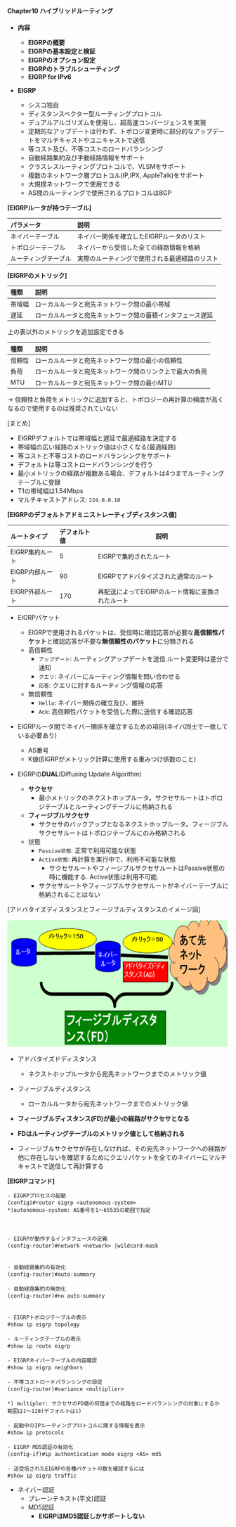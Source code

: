 #### Chapter10 ハイブリッドルーティング
- **内容**
  - **EIGRPの概要**
  - **EIGRPの基本設定と検証**
  - **EIGRPのオプション設定**
  - **EIGRPのトラブルシューティング**
  - **EIGRP for IPv6**


- **EIGRP**
  - シスコ独自
  - ディスタンスベクター型ルーティングプロトコル
  - デュアルアルゴリズムを使用し、超高速コンバージェンスを実現
  - 定期的なアップデートは行わず、トポロジ変更時に部分的なアップデートをマルチキャストやユニキャストで送信
  - 等コスト及び、不等コストのロードバランシング
  - 自動経路集約及び手動経路情報をサポート
  - クラスレスルーティングプロトコルで、VLSMをサポート
  - 複数のネットワーク層プロトコル(IP,IPX, AppleTalk)をサポート
  - 大規模ネットワークで使用できる
  - AS間のルーティングで使用されるプロトコルはBGP

**[EIGRPルータが持つテーブル]**

|パラメータ  |説明         |
|:-----------|:------------|
|ネイバーテーブル|ネイバー関係を確立したEIGRPルータのリスト|
|トポロジーテーブル|ネイバーから受信した全ての経路情報を格納|
|ルーティングテーブル|実際のルーティングで使用される最適経路のリスト|


**[EIGRPのメトリック]**

|種類  |説明         |
|:-----------|:------------|
|帯域幅|ローカルルータと宛先ネットワーク間の最小帯域|
|遅延|ローカルルータと宛先ネットワーク間の蓄積インタフェース遅延|

上の表以外のメトリックを追加設定できる


|種類  |説明         |
|:-----------|:------------|
|信頼性|ローカルルータと宛先ネットワーク間の最小の信頼性|
|負荷|ローカルルータと宛先ネットワーク間のリンク上で最大の負荷|
|MTU|ローカルルータと宛先ネットワーク間の最小MTU|

-> 信頼性と負荷をメトリックに追加すると、トポロジーの再計算の頻度が高くなるので使用するのは推奨されていない

[まとめ]
- EIGRPデフォルトでは帯域幅と遅延で最適経路を決定する
- 帯域幅の広い経路のメトリック値は小さくなる(最適経路)
- 等コストと不等コストのロードバランシングをサポート
- デフォルトは等コストロードバランシングを行う
- 最小メトリックの経路が複数ある場合、デフォルトは4つまでルーティングテーブルに登録
- T1の帯域幅は1.54Mbps
- マルチキャストアドレス: `224.0.0.10`


**[EIGRPのデフォルトアドミニストレーティブディスタンス値]**

|ルートタイプ|デフォルト値 |説明 |
|:-----------|:------------|-------------|
|EIGRP集約ルート|5| EIGRPで集約されたルート|
|EIGRP内部ルート|90| EIGRPでアドバタイズされた通常のルート|
|EIGRP外部ルート|170|再配送によってEIGRPのルート情報に変換されたルート|


- EIGRPパケット
  - EIGRPで使用されるパケットは、受信時に確認応答が必要な**高信頼性パケット**と確認応答が不要な**無信頼性のパケット**に分類される 
  - 高信頼性
    - `アップデート`: ルーティングアップデートを送信.ルート変更時は差分で通知
    - `クエリ`: ネイバーにルーティング情報を問い合わせる
    - `応答`: クエリに対するルーティング情報の応答
  - 無信頼性
    - `Hello`: ネイバー関係の確立及び、維持
    - `Ack`: 高信頼性パケットを受信した際に送信する確認応答

- EIGRPルータ間でネイバー関係を確立するための項目(ネイバ同士で一致している必要あり)
  - AS番号
  - K値(EIGRPがメトリック計算に使用する重みつけ係数のこと)

- EIGRPの**DUAL**(Diffusing Update Algorithm)
  - **サクセサ**
    - 最小メトリックのネクストホップルータ。サクセサルートはトポロジテーブルとルーティングテーブルに格納される
  - **フィージブルサクセサ**
    - サクセサのバックアップとなるネクストホップルータ。フィージブルサクセサルートはトポロジテーブルにのみ格納される
  - 状態
    - `Passive状態`: 正常で利用可能な状態
    - `Active状態`: 再計算を実行中で、利用不可能な状態
      - サクセサルートやフィージブルサクセサルートはPassive状態の時に機能する. Active状態は利用不可能.
    - サクセサルートやフィージブルサクセサルートがネイバーテーブルに格納されることはない 

[アドバタイズディスタンスとフィージブルディスタンスのイメージ図]

![Alt Text](https://github.com/yhidetoshi/Pictures/raw/master/Network_Study/eigrp-ad-fd.png)

- アドバタイズドディスタンス
  - ネクストホップルータから宛先ネットワークまでのメトリック値
- フィージブルディスタンス
  - ローカルルータから宛先ネットワークまでのメトリック値
  
- **フィージブルディスタンス(FD)が最小の経路がサクセサとなる**
- **FDはルーティングテーブルのメトリック値として格納される**
- フィージブルサクセサが存在しなければ、その宛先ネットワークへの経路が他に存在しないを確認するためにクエリパケットを全てのネイバーにマルチキャストで送信して再計算する
  

**[EIGRPコマンド]**
```
- EIGRPプロセスの起動
(config)#router eigrp <autonomous-system>
*)autonomous-system: AS番号を1〜65535の範囲で指定



- EIGRPが動作するインタフェースの定義
(config-router)#network <network> |wildcard-mask


- 自動経路集約の有効化
(config-router)#auto-summary

- 自動経路集約の無効化
(config-router)#no auto-summary


- EIGRPトポロジテーブルの表示
#show ip eigrp topology

- ルーティングテーブルの表示
#show ip route eigrp

- EIGRPネイバーテーブルの内容確認
#show ip eigrp neighbors

- 不等コストロードバランシングの設定
(config-router)#variance <multiplier>

*) multipler: サクセサのFD値の何倍までの経路をロードバランシングの対象にするか
範囲は1〜128(デフォルトは1)

- 起動中のIPルーティングプロトコルに関する情報を表示
#show ip protocols

- EIGRP MD5認証の有効化
(config-if)#ip authentication mode eigrp <AS> md5

- 送受信されたEIGRPの各種パケットの数を確認するには
#show ip eigrp traffic

```

- ネイバー認証
  - プレーンテキスト(平文)認証
  - MD5認証
    - **EIGRPはMD5認証しかサポートしない** 

